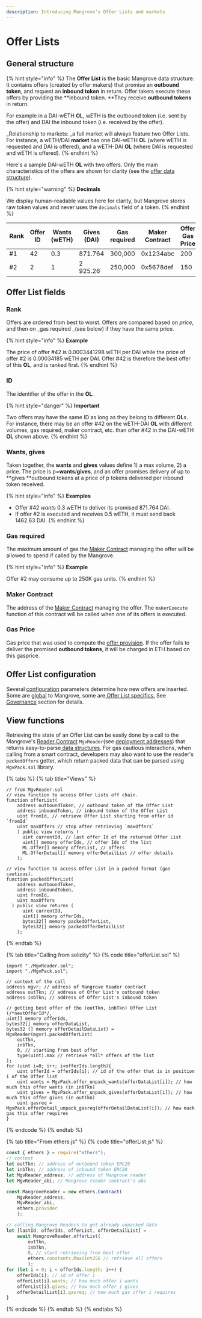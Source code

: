 ```yaml
---
description: Introducing Mangrove's Offer Lists and markets
---
```


# Offer Lists

## General structure

{% hint style="info" %}
The **Offer List** is the basic Mangrove data structure. It contains offers (created by offer makers) that promise an **outbound token**, and request an **inbound token** in return. Offer takers execute these offers by providing the \*\*inbound token. \*\*They receive **outbound tokens** in return.

For example in a DAI-wETH **OL**, wETH is the outbound token (i.e. sent by the offer) and DAI the inbound token (i.e. received by the offer).

\_Relationship to markets: \_a full market will always feature two Offer Lists. For instance, a wETH/DAI **market** has one DAI-wETH **OL** (where wETH is requested and DAI is offered), and a wETH-DAI **OL** (where DAI is requested and wETH is offered).
{% endhint %}

Here's a sample DAI-wETH **OL** with two offers. Only the main characteristics of the offers are shown for clarity (see the [offer data structure](offer-data-structures.md#mgvlib-offer)).

{% hint style="warning" %}
**Decimals**

We display human-readable values here for clarity, but Mangrove stores raw token values and never uses the `decimals` field of a token.
{% endhint %}

| Rank | Offer ID | Wants (wETH) | Gives (DAI) | Gas required | Maker Contract | Offer Gas Price |
| ---- | -------- | ------------ | ----------- | ------------ | -------------- | --------------- |
| #1   | 42       | 0.3          | 871.764     | 300,000      | 0x1234abc      | 200             |
| #2   | 2        | 1            | 2 925.26    | 250,000      | 0x5678def      | 150             |

## Offer List fields

### Rank

Offers are ordered from best to worst. Offers are compared based on _price_, and then on \_gas required \_(see below) if they have the same price.

{% hint style="info" %}
**Example**

The price of offer #42 is 0.0003441298 wETH per DAI while the price of offer #2 is 0.00034185 wETH per DAI. Offer #42 is therefore the best offer of this **OL**, and is ranked first.
{% endhint %}

### ID

The identifier of the offer in the **OL**.

{% hint style="danger" %}
**Important**

Two offers may have the same ID as long as they belong to different **OL**s. For instance, there may be an offer #42 on the wETH-DAI **OL** with different volumes, gas required, maker contract, etc. than offer #42 in the DAI-wETH **OL** shown above.
{% endhint %}

### Wants, gives

Taken together, the **wants** and **gives** values define 1) a max volume, 2) a price. The price is p=**wants**/**gives**, and an offer promises delivery of up to **gives **outbound tokens at a price of p tokens delivered per inbound token received.

{% hint style="info" %}
**Examples**

* Offer #42 _wants_ 0.3 wETH to deliver its promised 871.764 DAI.
* If offer #2 is executed and receives 0.5 wETH, it must send back 1462.63 DAI.
{% endhint %}

### Gas required

The maximum amount of gas the [Maker Contract](../offer-maker/maker-contract.md) managing the offer will be allowed to spend if called by the Mangrove.

{% hint style="info" %}
**Example**

Offer #2 may consume up to 250K gas units.
{% endhint %}

### Maker Contract

The address of the [Maker Contract](../offer-maker/maker-contract.md) managing the offer. The `makerExecute` function of this contract will be called when one of its offers is executed.

### Gas Price

Gas price that was used to compute the [offer provision](../offer-maker/offer-provision.md). If the offer fails to deliver the promised **outbound tokens**, it will be charged in ETH based on this gasprice.

## Offer List configuration

Several [configuration](mangrove-configuration.md) parameters determine how new offers are inserted. Some are [global](mangrove-configuration.md#mgvlib.global) to Mangrove, some are[ Offer List specifics.](mangrove-configuration.md#mgvlib.local) See [Governance](../meta-topics/governance.md) section for details.

## View functions

Retrieving the state of an Offer List can be easily done by a call to the Mangrove's [Reader Contract](../meta-topics/mangroves-ecosystem/reader.md) `MgvReader`(see [deployment addresses](../meta-topics/deployment-addresses.md)) that returns easy-to-parse[ data structures](offer-data-structures.md). For gas cautious interactions, when calling from a smart contract, developers may also want to use the reader's `packedOffers` getter, which return packed data that can be parsed using `MgvPack.sol` library.

{% tabs %}
{% tab title="Views" %}
```solidity
// from MgvReader.sol
// view function to access Offer Lists off chain.
function offerList(
    address outboundToken, // outbound token of the Offer List
    address inboundToken, // inbound token of the Offer List
    uint fromId, // retrieve Offer List starting from offer id `fromId`
    uint maxOffers // stop after retrieving `maxOffers`
    ) public view returns (
      uint currentId, // last offer Id of the returned Offer List
      uint[] memory offerIds, // offer Ids of the list 
      ML.Offer[] memory offerList, // offers
      ML.OfferDetail[] memory offerDetailList // offer details
    );

// view function to access Offer List in a packed format (gas cautious).
function packedOfferList(
    address outboundToken,
    address inboundToken,
    uint fromId,
    uint maxOffers
  ) public view returns (
      uint currentId,
      uint[] memory offerIds,
      bytes32[] memory packedOfferList,
      bytes32[] memory packedOfferDetailList
    );
```
{% endtab %}

{% tab title="Calling from solidity" %}
{% code title="offerList.sol" %}
```solidity
import "./MgvReader.sol";
import "./MgvPack.sol";

// context of the call
address mgvr; // address of Mangrove Reader contract
address outTkn; // address of Offer List's outbound token
address inbTkn; // address of Offer List's inbound token

// getting best offer of the (outTkn, inbTkn) Offer List
(/*nextOfferId*/, 
uint[] memory offerIds, 
bytes32[] memory offerDataList, 
bytes32 [] memory offerDetailDataList) = MgvReader(mgvr).packedOfferList(
    outTkn, 
    inbTkn, 
    0, // starting from best offer
    type(uint).max // retrieve *all* offers of the list
);
for (uint i=0; i++; i<offerIds.length){
    uint offerId = offerIds[i]; // id of the offer that is in position i of the Offer list
    uint wants = MgvPack.offer_unpack_wants(offerDataList[i]); // how much this offer wants (in inbTkn)
    uint gives = MgvPack.offer_unpack_gives(offerDataList[i]); // how much this offer gives (in outTkn)
    uint gasreq = MgvPack.offerDetail_unpack_gasreq(offerDetailDataList[i]); // how much gas this offer requires
}
```
{% endcode %}
{% endtab %}

{% tab title="From ethers.js" %}
{% code title="offerList.js" %}
```javascript
const { ethers } = require("ethers");
// context
let outTkn; // address of outbound token ERC20
let inbTkn; // address of inbound token ERC20
let MgvReader_address; // address of Mangrove reader
let MgvReader_abi; // Mangrove reader contract's abi

const MangroveReader = new ethers.Contract(
    MgvReader_address, 
    MgvReader_abi, 
    ethers.provider
    );

// calling Mangrove Readers to get already unpacked data
let [lastId, offerIds, offerList, offerDetailList] = 
    await MangroveReader.offerList(
        outTkn,
        inbTkn, 
        0, // start retrieving from best offer
        ethers.constants.MaxUint256 // retrieve all offers
        );
for (let i = 0; i < offerIds.length; i++) {
    offerIds[i]; // id of offer i
    offerList[i].wants; // how much offer i wants
    offerList[i].gives; // how much offer i gives
    offerDetailList[i].gasreq; // how much gas offer i requires
}
```
{% endcode %}
{% endtab %}
{% endtabs %}

